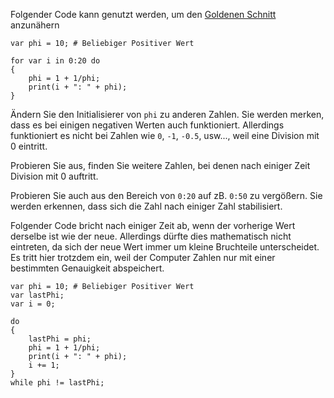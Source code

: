 Folgender Code kann genutzt werden, um den [Goldenen Schnitt](https://de.wikipedia.org/wiki/Goldener_Schnitt) anzunähern

	var phi = 10; # Beliebiger Positiver Wert

	for var i in 0:20 do
	{
		phi = 1 + 1/phi;
		print(i + ": " + phi);
	}
	
Ändern Sie den Initialisierer von `phi` zu anderen Zahlen.
Sie werden merken, dass es bei einigen negativen Werten auch funktioniert.
Allerdings funktioniert es nicht bei Zahlen wie `0`, `-1`, `-0.5`, usw..., weil eine Division mit 0 eintritt.

Probieren Sie aus, finden Sie weitere Zahlen, bei denen nach einiger Zeit Division mit 0 auftritt.

Probieren Sie auch aus den Bereich von `0:20` auf zB. `0:50` zu vergößern. Sie werden erkennen, dass sich die Zahl nach einiger Zahl stabilisiert. 

Folgender Code bricht nach einiger Zeit ab, wenn der vorherige Wert derselbe ist wie der neue. Allerdings dürfte dies mathematisch nicht eintreten, da sich der neue Wert immer um kleine Bruchteile unterscheidet. Es tritt hier trotzdem ein, weil der Computer Zahlen nur mit einer bestimmten Genauigkeit abspeichert.

	var phi = 10; # Beliebiger Positiver Wert
	var lastPhi;
	var i = 0;

	do
	{	
		lastPhi = phi;
		phi = 1 + 1/phi;
		print(i + ": " + phi);
		i += 1;
	}
	while phi != lastPhi;
